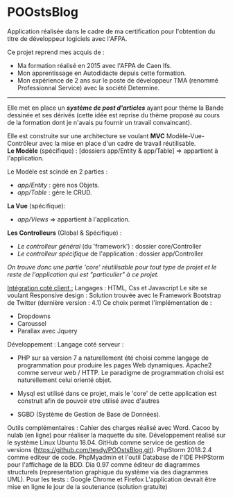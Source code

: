 # POOstsBlog

Application réalisée dans le cadre de ma certification pour l'obtention du titre de développeur logiciels avec l'AFPA. 

Ce projet reprend mes acquis de :<br> 
- Ma formation réalisé en 2015 avec l'AFPA de Caen Ifs.<br>
- Mon apprentissage en Autodidacte depuis cette formation.<br>
- Mon expérience de 2 ans sur le poste de développeur TMA (renommé Professionnal Service) avec la société Determine. 
<hr>
Elle met en place un <strong><em>système de post d'articles</em></strong> ayant pour thème la Bande dessinée et ses dérivés (cette idée est
reprise du thème proposé au cours de la formation dont je n'avais pu fournir un travail convaincant).<br>

Elle est construite sur une architecture se voulant <strong>MVC</strong> Modèle-Vue-Contrôleur avec la mise en place d'un cadre de travail réutilisable.<br>
<strong>Le Modèle</strong> (spécifique) : [dossiers app/Entity & app/Table] => appartient à l'application.

Le Modèle est scindé en 2 parties : 
- <em>app/Entity</em> : gère nos Objets.
- <em>app/Table</em> : gère le CRUD.

<strong>La Vue</strong> (spécifique): <br>
- <em>app/Views</em> => appartient à l'application.

<strong>Les Controlleurs</strong> (Global & Spécifique) : 
- <em>Le controlleur général</em> (du 'framework') : dossier core/Controller
- <em>Le controlleur spécifique</em> de l'application : dossier app/Controller

<em>On trouve donc une partie 'core' réutilisable pour tout type de projet et le reste de l'application qui est "particulier" 
à ce projet.</em>

<u>Intégration coté client :</u>
Langages : HTML, Css et Javascript
Le site se voulant Responsive design : 
Solution trouvée avec le Framework Bootstrap de Twitter (dernière version : 4.1) 
Ce choix permet l'implémentation de : 
- Dropdowns 
- Caroussel 
- Parallax 
avec Jquery 

Développement : 
Langage coté serveur : 
- PHP sur sa version 7 a naturellement été choisi comme langage de programmation pour produire les pages Web dynamiques.
Apache2 comme serveur web / HTTP. Le paradigme de programmation choisi est naturellement celui orienté objet.

- Mysql est utilisé dans ce projet, mais le 'core' de cette application est construit afin de pouvoir etre utilisé avec d'autres 

- SGBD (Système de Gestion de Base de Données).

Outils complémentaires : 
Cahier des charges réalisé avec Word.
Cacoo by nulab (en ligne) pour réaliser la maquette du site.
Développement réalisé sur le système Linux Ubuntu 18.04.
GitHub comme service de gestion de versions (https://github.com/tesdy/POOstsBlog.git). 
PhpStorm 2018.2.4 comme editeur de code.
PhpMyadmin et l'outil Database de l'IDE PHPStorm pour l'affichage de la BDD.
Dia 0.97 comme éditeur de diagrammes structurels (representation graphique du système via des diagrammes UML).
Pour les tests : Google Chrome et Firefox 
L'application devrait être mise en ligne le jour de la soutenance (solution gratuite)






